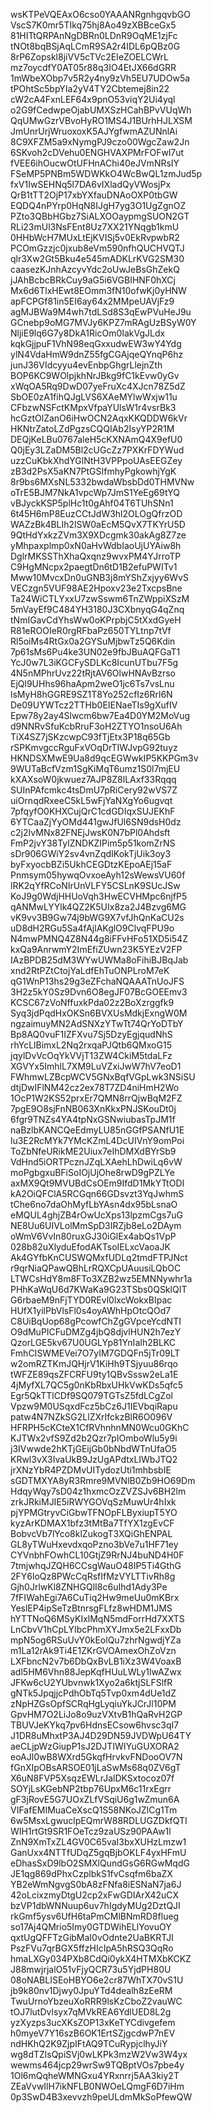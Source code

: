 wsKTPeVQEAxO6cso0YAAANRgnhgqvbGO
VscS7K0mr5TIkq75hj8Ao49zXBBceGx5
81HITtQRPAnNgDBRn0LDnR9OqME1zjFc
tNOt8bqBSjAqLCmR9SA2r4IDL6pQBz0G
8rP6Zopskl8jiVV5cTVc2EIeZOELCWrL
mz7oycdfY0AT05r88q3IO4EtJX66dGRR
1mWbeXObp7v5R2y4ny9zVh5EU7UDOw5a
tPOhtSc5bpYIa2yV4TY2Cbtemej8in22
cW2cA4FxnLEF64x9pnO53viqY2Ui4yql
o2G9fCedwpeOjabUMXSzHCahBPvVUqWh
QqUMwGzrVBvoHyRO1MS4J1BUrhHJLXSM
JmUnrUrjWruoxoxK5AJYgfwmAZUNnlAi
8C9XFZM5a9xNymgPJ9czo00WgcZaw2Jn
6SKvoh2cDVehu0ENGHVAXPMrFOFwl7ut
fVEE6ihOucwOtUFHnAChi40eJVmNRsIY
FSeMP5PNBm5WDWKkO4WcBwQL1zmJud5p
fxV1IwSEHNq5l7DA6vIXladQyVWosjPx
QrB1tTT2OjP17xbYXfauDNAoOXP0tbGW
EQDQ4nPYrp0HqN8IJgH7yg3O1UgZgnOZ
PZto3QBbHGbz7SiALXOOaypmgSUON2GT
RLi23mUl3NsFEnt8Uz7XX21YNqgb1kmU
0HHbWcH7MUxLtEjKVISj5v0EkRvpwbR2
PCOmGzzjc0jxub8eVm590nfhQUCHVQTJ
qlr3Xw2Gt5Bku4e545mADKLrKVG2SM30
caasezKJnhAzcyvYdc2oUwJeBsGhZekQ
jJAhBcbcBRkCuy9aG5i6VGBIHNF0hXCj
Mx6d6TlxHEwt8EOmm3fN10ofwKj0yHNW
apFCPGf81in5EI6ay64x2MMpeUAVjFz9
agMJBWa9M4wh7tdLSd8S3qEwPVuHeJ9u
GCnebp9oMG7MVJy6KPZ7mRAgUzBSyW0Y
NljiE9lq6G7y8DkA1RicOm0IakVgJLdx
kqkGjjpuF1VhN98eqGxxudwEW3wY4Ydg
ylN4VdaHmW9dnZ55fgCGAjqeQYnqP6hz
junJ36VIdcyyu4evEnbpGhgrLlejnZth
BOP6KC9WOlpjkhNrJBkg9fC1kEvw0yGv
xWqOA5Rq9DwD07yeFruXc4XJcn78Z5dZ
SbOE0zA1fihQJgLVS6XAeMYlwWxjw11u
CFbzwNSFctKMpxVfpaYUlsW1r4vsrBk3
hcGztOlZanO6iHwOCN2AqxKKQDDW6kVr
HKNtrZatoLZdPgzsCQQIAb2IsyYP2R1M
DEQjKeLBu0767aleH5cKXNAmQ4X9efU0
Q0jEy3LZaDM5Bl2cUGcZz7PXKrFDYWud
uzzCuKbkXhdYGlNtH3VPPpoUAsEEGZey
zB3d2PsX5aKN7PtGSIfmhyPgkowhjYgK
8r9bs6MXsNL5332bwdaWbsbDd0THMVNw
oTrE5BJM7NkA1vpcWp7JmS1YeEg69tYQ
vBJyckKSP5plHc1t0gAhf04T6TUhSNn1
6t45H6mP8EuzCCtJdW3hl2OLOgQfrzOD
WAZzBk4BLIh2lSW0aEcM5QvX7TKYrU5D
9QtHdYxkzZVm3X9XDcgmk30akAg8Z7ze
yMhpaxplmp0xN0aHvWdbIaoUjUYAiw8h
DglrMKSSThXhaQxqnz9wvxPM4YJrroTP
C9HgMNcpx2paegtDn6tD1B2efuPWITv1
Mww10MvcxDn0uGNB3j8mYShZxjyy6WvS
VECzgn5VUF98AE2Hpoxv23e2TxcpsBne
Ta24WiCTLYxxU7zwSswm6TnZWppiXSzM
5mVayEf9C484YH3180J3CXbnyqG4qZnq
tNmIGavCdYhsWw0oKPrpbjC5tXxdGyeH
R81eROOIeR0rgRFbaPz650TYLtnp7tVf
Rl5oiMs4RtGx0a2GYSuMjbwTz5Q6Kdin
7p61sMs6Pu4ke3UN02e9fbJBuAQFGaT1
YcJ0w7L3iKGCFySDLKc8IcunUTbu7F5g
4N5nMPhrUvz22tRjtAV6OlwHNAvBzrso
EjQl9UHhs96haApm2weO1jc6Ts7vsLnu
lsMyH8hGGRE9SZ1T8Yo252cfIz6Rrl6N
De09UYWTcz2TTHb0EIENaeTIs9gXufIV
Epw78y2ay4Slwcm6bw7Ea4D0YM2MoVug
d9NNRvSfuKcbRruF3oH2ZTYO1nsoU6Ah
TiX4SZ7jSKzcwpC93fTjEtx3P18q65Gb
rSPKmvgccRguFxVOqDrTIWJvpG92tuyz
HKNDSXMwE9Ua8d9qcEGWwkIP5KKPGm3v
9WUTaBcfVzm1SgKiMqT6umz1S0l7mjEU
kXAXsoW0jkwuez7AJP8Z8lLAxf33Rqqq
SUInPAfcmkc4tsDmU7pRiCery92wVS7Z
uiOrnqdRxeeC5kL5wFjYaNXgYo6ugvqt
7pfqyfO0KHXCujQrC1cdGDIqxSUJEKhF
6YTCaaZjYyOMd441gwJfUl6SN9dsH0dz
c2j2IvMNx82FNEjJwsK0N7bPl0Ahdsft
FmP2jvY38TylZNDKZIPim5p51komZrNS
sDr906GWiY2sv4vnZqdIKokTjUik3oy3
byFxyocbBZi5UkhCEGDtzKEpoAEj15aF
Pnmsym05hywqOvxoeAyh12sWewsVU60f
lRK2qYfRCoNIrUnVLFY5CSLnK9SUcJSw
KoJ9g0WdjHHUoVqh3HwECVHMpc6njfP5
qANMwLYYlk4QZ2K5UIx8za2J4Bzvg6MG
vK9vv3B9Gw74j9bWG9X7vfJhQnKaCU2s
uD8dH2RGu5Sa4fAjlAKglO9ClvqFPU9o
N4mwPMNQ4Z8N44g8iFFvHFo51XD5i54Z
kxQa9AnrwmY2ImEfiZUwn23K5YEzV2FP
IAzBPDB25dM3WYwUWMa8oFihiBJBqJab
xnd2RtPZtCtojYaLdfEhTuONPLroM7eK
qG1WnP13hs29g3eZFchaNQAAATnUoJFS
3H2z5kY0Sz9Dvn6O8egJF07BcGOEEmv3
KCSC67zVoNffuxkPda02z2BoXzrggfk9
Syq3jdPqdHxOKSn6BVXUsMdkjExngW0M
ngzaimuyMN2AdSNXzYTwTt74QrYoDTbY
Bp8AQ0vuF1IZFXvu7Sj5DzyEgjqudNhS
rhYcLlBimxL2Nq2rxqaPJQtb6QMxoG15
jqylDvVcOqYkVVjT13ZW4CkiM5tdaLFz
XGVYx5ImhlL7XM9LuVZxiJwW7hV7eoD1
FWhmwLZBcpWCV5GNxBqfVGpLwk3NSiSU
dtjDwIFlNM42cz2ex78T7ZD4niHmH2Wo
1OcP1W2KS52prxEr7QMN8rrQjwBqM2FZ
7pgE9O8sjFnNB063XnKkxPNJSKouDt0j
6fgr9TNZs4YA4tpNxGSNwiubasTpJM1f
naBzlbKANCQeEdmyLU85nGGfPSANfU1E
lu3E2RcMYk7YMcKZmL4DcUIVnY9omPoi
ToZbNfeURikME2Uiux7eIhDMXdBYrSb9
VdHnd5iORTPcznJZqLXAehLhDwiLq6vW
moPgbgxuBFiSoIOjUjOhe8rwD9gPZLYe
axMX9Qt9MVUBdCsOEm9IfdD1MkYTtODI
kA2OiQFClA5RCGqn66GDsvzt3YqJwhmS
tChe6no7daOhMyfLbYAsn4dx95bLsnaO
eMQUL4ghjZB4rOwUcXps13lpzmCgs7uG
NE8Uu6UIVLolMmSpD3IRZjb8eLo2DAym
oWmV6VvIn80ruxGJ30iGlEx4abQs1VpP
028b82uXlyduEfodAKTsoIELxcVaoaJK
Ak4GYfbKnCUSWQMxfUDLq2tmdFTPJNct
r9qrNiaQPawQBhLrRQXCpUAuusiLQbOC
LTWCsHdY8m8FTo3XZB2wz5EMNNywhr1a
PHhKaWqU6d7KWaKa9G23TSbs0QSklQIT
G6rbaeM9nFjTYD0REvl0lxcWokxBIpac
HUfX1yilPbVlsFl0s4oyAWhHpOtcQOd7
C8UiBqUop68gPcowfChZgGVpceYcdNTI
O9dMuPICFuDMZg4jbQ8djvlHUN2h7ezY
QzorLGE5kv67U0UGLYp81YnIaIh2BLKC
FmhCISWMEVei7O7yIM7GDQFn5jTr09LT
w2omRZTKmJQHjrV1KiHh9TSjyuu86rqo
tWFZE89qsZFCRFU9ty1QBvSssw2eLa1E
4jMyfXL7QC5g0nKbRbxUHkVwKDs5qfc5
Egr5QkTTlCDf9SQ079TGTsZ5fdLCgZol
Vpzw9M0USqxdFcz5bCz6J1IEVbqiRapu
patw4N7NZkSG2LlZXrIfckzBlR6O096V
HFRPH5cKCteX1CfRVhnhnMN0Wcu0GKhC
KJTWx2vfS9Zd2b2Qzr7pIOmboWlu5y9i
j3IVwwde2hKTjGEijGb0bNbdWTnUfaO5
KRwl3vX3IvaUkB9JzUgAPdtxLIWbJTQ2
jrXNzYbR4PZDMvUITydozUti1mhbsbIE
sGDTMXYA8yR3Rmre9MVNlB0Zb9HO69Dm
HdqyWqy7sD04z1hxmcOzZVZSJv6BH2lm
zrkJRkiMJIE5iRWYGOVqSzMuwUr4hIxk
pjYPMGtryvCiGbwTFNOpFLByxiupT5YO
kyzArKDMAX1bfz3tMtBa7TfYX1zgEvCF
BobvcVb7lYco8klZukogT3XQiGhENPAL
GL8yTWuHxevdxqoPzno3bVe7u1HF71ey
CYVnbhFOwhCL10GtjZ9RrNJ4buND4H0F
7tmjwhqJZQH6CCsgWauO48IP5Ti4GthG
2FY6loQz8PWcCqRsfIfMzVYLTTivRh8g
Gjh0JrlwKl8ZNHGQlI8c6uIhd1Ady3Pe
7fFIWahEgi7A6CuTiq2Hw9meUu0mKBrx
YeslEP4ipSeTzBtnrsgFLfz8wHDM1JMS
hYTTNoQ6MSyKIxlMqN5mdForrHd7XXTS
LnCbvV1hCpLYIbcPhmXYJmx5e2LFxxDb
mpN5og6RSuUvY0kEolQu7zhrNgwdjYZa
m1La12rAk9Ti4E1ZKrGVOAmexOhZoVzn
LXFbncN2v7b6DbQxBvLB1iXz3W4VoaxB
adl5HM6Vhn88JepKqfHUuLWLy1lwAZwx
JFKw6cU2YUbvnwk1Xyo2a6ktjSLFSlfR
gNTk5JpqjjcPdhObTq5Tvp0xm4dUe1dZ
zNpHZGsOpfSCRqHgLyqiuYkJCrJl10PM
GpvHM7O2LiJo8o9uzVXtvB1hQaRvH2GP
TBUVJeKYkq7pv6HdnsECsow6hvsc3qI7
J1DR8uMhxtP3AJ4D29DN59JVDWpU64TY
aeCLjpWzGiupP1sJ2DJTIWIYuGUXORA2
eoAJl0wB8WXrd5GkqfHrvkvFNDooOV7N
fGnXIpOBsARSOE01jLaSwMs68q0ZV6gT
X6uN8FVP5XsqzEWLrJalDKSxtocoz07f
SOYjLsKGebNP2tbp76UpxM6c11rxEgrr
gF3jRovE5G7UOxZLfVSqiU6g1wZmun6A
VIFafEMIMuaCeXscQ1S58NKoJZlCg1Tm
6w5MsxLgwuclpEQmrW88RDLUGZDkfQTI
WIH1rtGt9SR1FOeTcz9zaUSz90PAAw1l
ZnN9XmTxZL4GV0C65vaI3bxXUHzLmzw1
GanUxx4NTTfUDqZ5gqBjbOKLF4yxHFmU
eDhasSxD9lbO2SMXlQundGsG6RGwMqdG
JE1qg869dPhxCzplbkS1fvCsqfm6baZX
YB2eWmNgvgS0bA8zFNfa8iESNaN7ja6J
42oLcixzmyDtgU2cp2xFwGDIArX42uCX
bzVP1dbWNNuup6uv7hIgdyMUg2DztQJI
rkGmf5ysv6UfH6taPmCMlBNmRD8flueg
so17Aj4QMrio5Imy0GTDWihELlYovuOY
qxtUgQFFTzGibMaI0vOdnte2UaBKRTJI
PszFVu7qrBGX5ffzHIcIpA5hRSQ3QqRo
hmaLXGy034PXb8CdQi0ykX4HTMXbKCKZ
J88mwjrjalO51vFjyQCR73u5YjdPH80U
08oNABLISEoHBYO6e2cr87WhTX70vS1U
jb9k80nv1Djwy0JpuYTd4dealh8zEeRM
TwuUrnoYbzeuXoRRR9lsKzCboZ2vauWC
tOJ7lutDvlsyx7qMVkREA6YdlUED8L2g
yzXyzps3ucXKsZOP13xKeTYCdivgefem
h0myeV7Y16szB6OK1ErtSZjgcdwP7nEV
ndHKhQ2K9ZjpIFtAQ9TCuRypjclhyJiY
wg8dTZlsQpiSVj0wLKPk3mzW2Vw3W4yx
wewms464jcp29wrSw9TQBptVOs7pbe4y
1Ol6mQqheWMNGxu4YRxnrrj5AA3kiy2T
ZEaVvwIlH7ikNFLB0NWOeLQmgF6D7iHm
0p3SwD4B3xevvzh9peULdmMkSoPfewQW
